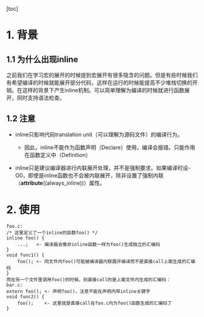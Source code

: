 [toc]
# 1. 背景
## 1.1 为什么出现inline
之前我们在学习宏的展开的时候提到宏展开有很多隐含的问题。但是有些时候我们有希望编译的时候就能展开部分代码，这样在运行的时候能提高不少堆栈切换的开销。在这样的背景下产生inline机制。可以简单理解为编译的时候就进行函数展开，同时支持语法检查。
## 1.2 注意
* inline只影响代码translation unit（可以理解为源码文件）的编译行为。
    * 因此，inline不能作为函数声明（Declare）使用，编译会报错。只能作用在函数定义中（Definition）

* inline只是建议编译器进行内联展开处理，并不是强制要求。如果编译时设-O0，即使是inline函数也不会被内联展开，除非设置了强制内联（__attribute__((always_inline))）属性。
# 2. 使用
```
foo.c:
/* 这里定义了一个inline的函数foo() */
inline foo() {
    ...;   <- 编译器会像非inline函数一样为foo()生成独立的汇编码
}
void func1() {
    foo(); <- 同文件内foo()可能被编译器内联展开编译而不是直接call上面生成的汇编码
}
而在另一个文件里调用foo()的时候，则直接call的是上面文件内生成的汇编码：
bar.c:
extern foo(); <- 声明foo()，注意不能在声明内带inline关键字
void func2() {
    foo();    <- 这里就是直接call在foo.c内为foo()函数生成的汇编码了
}
```